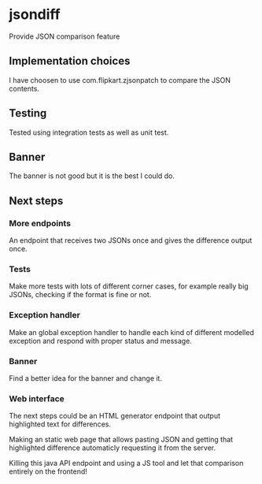 # jsondiff
Provide JSON comparison feature

## Implementation choices

I have choosen to use com.flipkart.zjsonpatch to compare the JSON contents.

## Testing

Tested using integration tests as well as unit test.

## Banner

The banner is not good but it is the best I could do.

## Next steps

### More endpoints

An endpoint that receives two JSONs once and gives the difference output once.

### Tests

Make more tests with lots of different corner cases, for example really big JSONs, checking if the format is fine or not.

### Exception handler

Make an global exception handler to handle each kind of different modelled exception and respond with proper status and message.

### Banner

Find a better idea for the banner and change it.

### Web interface

The next steps could be an HTML generator endpoint that output highlighted text for differences.

Making an static web page that allows pasting JSON and getting that highlighted difference automaticly requesting it from the server.

Killing this java API endpoint and using a JS tool and let that comparison entirely on the frontend!
